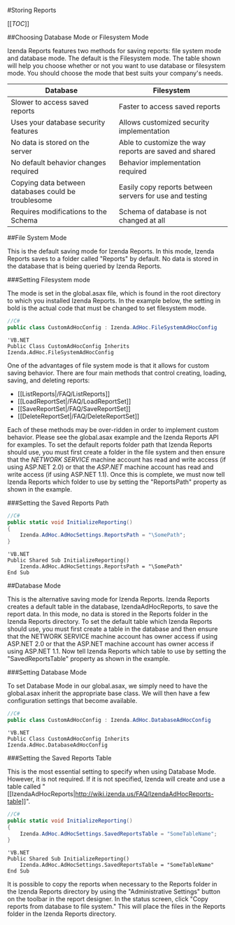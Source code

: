 #Storing Reports

[[_TOC_]]

##Choosing Database Mode or Filesystem Mode

Izenda Reports features two methods for saving reports: file system mode and database mode. The default is the Filesystem mode. The table shown will help you choose whether or not you want to use database or filesystem mode. You should choose the mode that best suits your company's needs.

|Database|Filesystem|
|--------|----------|
|Slower to access saved reports |Faster to access saved reports|
|Uses your database security features|Allows customized security implementation|
|No data is stored on the server|Able to customize the way reports are saved and shared|
|No default behavior changes required|Behavior implementation required|
|Copying data between databases could be troublesome|Easily copy reports between servers for use and testing|
|Requires modifications to the Schema|Schema of database is not changed at all|

##File System Mode

This is the default saving mode for Izenda Reports. In this mode, Izenda Reports saves to a folder called "Reports" by default. No data is stored in the database that is being queried by Izenda Reports. 

###Setting Filesystem mode

The mode is set in the global.asax file, which is found in the root directory to which you installed Izenda Reports. In the example below, the setting in bold is the actual code that must be changed to set filesystem mode.

```csharp
//C#
public class CustomAdHocConfig : Izenda.AdHoc.FileSystemAdHocConfig
```

```visualbasic
'VB.NET
Public Class CustomAdHocConfig Inherits Izenda.AdHoc.FileSystemAdHocConfig
```

One of the advantages of file system mode is that it allows for custom saving behavior. There are four main methods that control creating, loading, saving, and deleting reports:

* [[ListReports|/FAQ/ListReports]]
* [[LoadReportSet|/FAQ/LoadReportSet]]
* [[SaveReportSet|/FAQ/SaveReportSet]]
* [[DeleteReportSet|/FAQ/DeleteReportSet]]

Each of these methods may be over-ridden in order to implement custom behavior. Please see the global.asax example and the Izenda Reports API for examples. To set the default reports folder path that Izenda Reports should use, you must first create a folder in the file system and then ensure that the *NETWORK SERVICE* machine account has read and write access (if using ASP.NET 2.0) or that the *ASP.NET* machine account has read and write access (if using ASP.NET 1.1). Once this is complete, we must now tell Izenda Reports which folder to use by setting the "ReportsPath" property as shown in the example.

###Setting the Saved Reports Path

```csharp
//C#
public static void InitializeReporting()
{
    Izenda.AdHoc.AdHocSettings.ReportsPath = "\SomePath";
}
```

```visualbasic
'VB.NET
Public Shared Sub InitializeReporting()
    Izenda.AdHoc.AdHocSettings.ReportsPath = "\SomePath"
End Sub
```

##Database Mode

This is the alternative saving mode for Izenda Reports. Izenda Reports creates a default table in the database, IzendaAdHocReports, to save the report data. In this mode, no data is stored in the Reports folder in the Izenda Reports directory. To set the default table which Izenda Reports should use, you must first create a table in the database and then ensure that the NETWORK SERVICE machine account has owner access if using ASP.NET 2.0 or that the ASP.NET machine account has owner access if using ASP.NET 1.1. Now tell Izenda Reports which table to use by setting the "SavedReportsTable" property as shown in the example.

###Setting Database Mode

To set Database Mode in our global.asax, we simply need to have the global.asax inherit the appropriate base class. We will then have a few configuration settings that become available.

```csharp
//C#
public class CustomAdHocConfig : Izenda.AdHoc.DatabaseAdHocConfig
```

```visualbasic
'VB.NET
Public Class CustomAdHocConfig Inherits Izenda.AdHoc.DatabaseAdHocConfig
```

###Setting the Saved Reports Table

This is the most essential setting to specify when using Database Mode. However, it is not required. If it is not specified, Izenda will create and use a table called "[[IzendaAdHocReports|http://wiki.izenda.us/FAQ/IzendaAdHocReports-table]]".
```csharp
//C#
public static void InitializeReporting()
{
    Izenda.AdHoc.AdHocSettings.SavedReportsTable = "SomeTableName";
}
```

```visualbasic
'VB.NET
Public Shared Sub InitializeReporting()
    Izenda.AdHoc.AdHocSettings.SavedReportsTable = "SomeTableName"
End Sub
```

It is possible to copy the reports when necessary to the Reports folder in the Izenda Reports directory by using the "Administrative Settings" button on the toolbar in the report designer. In the status screen, click "Copy reports from database to file system." This will place the files in the Reports folder in the Izenda Reports directory.
